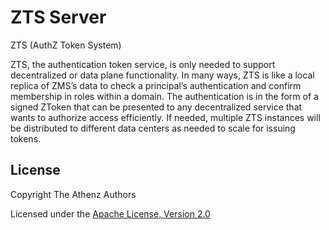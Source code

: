 ZTS Server
=======================

ZTS (AuthZ Token System)

ZTS, the authentication token service, is only needed to support decentralized or data plane functionality. In many ways, ZTS is like a local replica of ZMS’s data to check a principal’s authentication and confirm membership in roles within a domain. The authentication is in the form of a signed ZToken that can be presented to any decentralized service that wants to authorize access efficiently. If needed, multiple ZTS instances will be distributed to different data centers as needed to scale for issuing tokens.

## License

Copyright The Athenz Authors

Licensed under the [Apache License, Version 2.0](http://www.apache.org/licenses/LICENSE-2.0)
